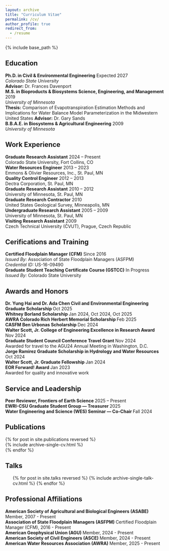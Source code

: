 ```yaml
---
layout: archive
title: "Curriculum Vitae"
permalink: /cv/
author_profile: true
redirect_from:
  - /resume
---
```


{% include base_path %}

<h2 class="cv-section-header">Education</h2>

<div class="cv-entry">
  <div class="cv-row">
    <strong>Ph.D. in Civil & Environmental Engineering</strong>
    <span class="cv-dates">Expected 2027</span>
  </div>
  <em>Colorado State University</em><br>
  <span class="cv-sub-detail"><strong>Advisor:</strong> Dr. Frances Davenport
  <a href="https://www.engr.colostate.edu/ce/people/frances-davenport/" target="_blank" class="cv-link-icon"><i class="fa-solid fa-arrow-up-right-from-square"></i></a>
  </span>
</div>

<div class="cv-entry">
  <div class="cv-row">
    <strong>M.S. in Bioproducts & Biosystems Science, Engineering, and Management</strong>
    <span class="cv-dates">2019</span>
  </div>
  <em>University of Minnesota</em><br>
  <span class="cv-sub-detail"><strong>Thesis:</strong> Comparison of Evapotranspiration Estimation Methods and Implications for Water Balance Model Parameterization in the Midwestern United States 
  <a href="https://conservancy.umn.edu/items/48e62166-9c34-4898-9678-f3cfa3f8580a" target="_blank" class="cv-link-icon"><i class="fa-solid fa-arrow-up-right-from-square"></i></a>
  </span>
  <span class="cv-sub-detail"><strong>Advisor:</strong> Dr. Gary Sands
  <a href="https://bbe.umn.edu/people/gary-r-sands" target="_blank" class="cv-link-icon"><i class="fa-solid fa-arrow-up-right-from-square"></i></a>
  </span>
</div>

<div class="cv-entry">
  <div class="cv-row">
    <strong>B.B.A.E. in Biosystems & Agricultural Engineering</strong>
    <span class="cv-dates">2009</span>
  </div>
  <em>University of Minnesota</em><br>
</div>

<h2 class="cv-section-header">Work Experience</h2>

<div class="cv-entry">
  <div class="cv-row">
    <strong>Graduate Research Assistant</strong>
    <span class="cv-dates">2024 – Present</span>
  </div>
  Colorado State University, Fort Collins, CO
</div>

<div class="cv-entry">
  <div class="cv-row">
    <strong>Water Resources Engineer</strong>
    <span class="cv-dates">2013 – 2023</span>
  </div>
  Emmons & Olivier Resources, Inc., St. Paul, MN
</div>

<div class="cv-entry">
  <div class="cv-row">
    <strong>Quality Control Engineer</strong>
    <span class="cv-dates">2012 – 2013</span>
  </div>
  Dectra Corporation, St. Paul, MN
</div>

<div class="cv-entry">
  <div class="cv-row">
    <strong>Graduate Research Assistant</strong>
    <span class="cv-dates">2010 – 2012</span>
  </div>
  University of Minnesota, St. Paul, MN
</div>

<div class="cv-entry">
  <div class="cv-row">
    <strong>Graduate Research Contractor</strong>
    <span class="cv-dates">2010</span>
  </div>
  United States Geological Survey, Minneapolis, MN
</div>

<div class="cv-entry">
  <div class="cv-row">
    <strong>Undergraduate Research Assistant</strong>
    <span class="cv-dates">2005 – 2009</span>
  </div>
  University of Minnesota, St. Paul, MN
</div>

<div class="cv-entry">
  <div class="cv-row">
    <strong>Visiting Research Assistant</strong>
    <span class="cv-dates">2009</span>
  </div>
  Czech Technical University (ČVUT), Prague, Czech Republic
</div>

<h2 class="cv-section-header">Cerifications and Training</h2>

<div class="cv-entry">
  <div class="cv-row">
    <strong>Certified Floodplain Manager (CFM)</strong>
    <span class="cv-dates">Since 2016</span>
  </div>
  <i>Issued By:</i> Association of State Floodplain Managers (ASFPM)<br>
  <i>Credential ID:</i> US-16-09490
</div>

<div class="cv-entry">
  <div class="cv-row">
    <strong>Graduate Student Teaching Certificate Course (GSTCC)</strong>
    <span class="cv-dates">In Progress</span>
  </div>
  <i>Issued By:</i> Colorado State University
</div>

<h2 class="cv-section-header">Awards and Honors</h2>

<div class="cv-entry">
  <div class="cv-row">
    <strong>
      Dr. Yung Hai and Dr. Ada Chen Civil and Environmental Engineering Graduate Scholarship
      <a href="https://colostate.academicworks.com/opportunities/56305" target="_blank" class="cv-link-icon" aria-label="Link to award page"><i class="fa-solid fa-arrow-up-right-from-square"></i></a>
    </strong>
    <span class="cv-dates">Oct 2025</span>
  </div>
</div>

<div class="cv-entry">
  <div class="cv-row">
    <strong>
      Whitney Borland Scholarship
      <a href="https://colostate.academicworks.com/opportunities/58504" target="_blank" class="cv-link-icon"><i class="fa-solid fa-arrow-up-right-from-square"></i></a>
    </strong>
    <span class="cv-dates">Jan 2024, Oct 2024, Oct 2025</span>
  </div>
</div>

<div class="cv-entry">
  <div class="cv-row">
    <strong>
      AWRA Colorado Rich Herbert Memorial Scholarship
      <a href="https://awracolorado.org/past-recipients" target="_blank" class="cv-link-icon" aria-label="Link to award page"><i class="fa-solid fa-arrow-up-right-from-square"></i></a>
    </strong>
    <span class="cv-dates">Feb 2025</span>
  </div>
</div>

<div class="cv-entry">
  <div class="cv-row">
    <strong>
      CASFM Ben Urbonas Scholarship
      <a href="https://www.casfm.org/about/committees/scholarship-committee/ben-urbonas-scholarship/" target="_blank" class="cv-link-icon" aria-label="Link to award page"><i class="fa-solid fa-arrow-up-right-from-square"></i></a>
    </strong>
    <span class="cv-dates">Dec 2024</span>
  </div>
</div>

<div class="cv-entry">
  <div class="cv-row">
    <strong>
      Walter Scott, Jr. College of Engineering Excellence in Research Award
      <a href="https://source.colostate.edu/graduate-students-awarded-24k-in-awards-for-research-and-creativity-at-gradshow/" target="_blank" class="cv-link-icon"><i class="fa-solid fa-arrow-up-right-from-square"></i></a>
    </strong>
    <span class="cv-dates">Nov 2024</span>
  </div>
</div>

<div class="cv-entry">
  <div class="cv-row">
    <strong>
      Graduate Student Council Conference Travel Grant
      <a href="https://gsc.colostate.edu/budget/" target="_blank" class="cv-link-icon"><i class="fa-solid fa-arrow-up-right-from-square"></i></a>
    </strong>
    <span class="cv-dates">Nov 2024</span>
  </div>
  Awarded for travel to the AGU24 Annual Meeting in Washington, D.C.
</div>

<div class="cv-entry">
  <div class="cv-row">
    <strong>
      Jorge Ramirez Graduate Scholarship in Hydrology and Water Resources
      <a href="https://colostate.academicworks.com/opportunities/55567" target="_blank" class="cv-link-icon"><i class="fa-solid fa-arrow-up-right-from-square"></i></a>
    </strong>
    <span class="cv-dates">Oct 2024</span>
  </div>
</div>

<div class="cv-entry">
  <div class="cv-row">
    <strong>
      Walter Scott, Jr. Graduate Fellowship
      <a href="https://colostate.academicworks.com/opportunities/57231" target="_blank" class="cv-link-icon"><i class="fa-solid fa-arrow-up-right-from-square"></i></a>
    </strong>
    <span class="cv-dates">Jan 2024</span>
  </div>
</div>

<div class="cv-entry">
  <div class="cv-row">
    <strong>
      EOR Forward! Award
      <a href="https://www.eorinc.com/index.html" target="_blank" class="cv-link-icon"><i class="fa-solid fa-arrow-up-right-from-square"></i></a>
    </strong>
    <span class="cv-dates">Jan 2023</span>
  </div>
  Awarded for quality and innovative work
</div>

<h2 class="cv-section-header">Service and Leadership</h2>

<div class="cv-entry">
  <div class="cv-row">
    <strong>
      Peer Reviewer, Frontiers of Earth Science
      <a href="https://link.springer.com/journal/11707" target="_blank" class="cv-link-icon"><i class="fa-solid fa-arrow-up-right-from-square"></i></a>
    </strong>
    <span class="cv-dates">2025 – Present</span>
  </div>
</div>

<div class="cv-entry">
  <div class="cv-row">
    <strong>
      EWRI-CSU Graduate Student Group — Treasurer
      <a href="https://www.engr.colostate.edu/organizations/ewri/" target="_blank" class="cv-link-icon"><i class="fa-solid fa-arrow-up-right-from-square"></i></a>
    </strong>
    <span class="cv-dates">2025</span>
  </div>
</div>

<div class="cv-entry">
  <div class="cv-row">
    <strong>
      Water Engineering and Science (WES) Seminar — Co-Chair
      <a href="https://www.engr.colostate.edu/ce/events/water-seminar/" target="_blank" class="cv-link-icon"><i class="fa-solid fa-arrow-up-right-from-square"></i></a>
    </strong>
    <span class="cv-dates">Fall 2024</span>
  </div>
</div>

<h2 class="cv-section-header">Publications</h2>
<div class="cv-list">
  {% for post in site.publications reversed %}
    <div class="cv-entry">
      {% include archive-single-cv.html %}
    </div>
  {% endfor %}
</div>
  
<h2 class="cv-section-header">Talks</h2>
<div class="talks-cv">
  <ul>
    {% for post in site.talks reversed %}
      {% include archive-single-talk-cv.html %}
    {% endfor %}
  </ul>
</div>
  
<!--
<h2>Teaching</h2>
  <ul>{% for post in site.teaching reversed %}
    {% include archive-single-cv.html %}
  {% endfor %}</ul>
-->

<!--
<h2>Skills</h2>
* Skill 1
* Skill 2
  * Sub-skill 2.1
  * Sub-skill 2.2
  * Sub-skill 2.3
* Skill 3
-->

<h2 class="cv-section-header">Professional Affiliations</h2>

<div class="cv-entry">
  <div class="cv-row">
    <strong>
    American Society of Agricultural and Biological Engineers (ASABE)
    </strong>
    <span class="cv-dates">Member, 2007 - Present</span>
  </div>
</div>

<div class="cv-entry">
  <div class="cv-row">
    <strong>
    Association of State Floodplain Managers (ASFPM)
    </strong>
    <span class="cv-dates">Certified Floodplain Manager (CFM), 2016 - Present</span>
  </div>
</div>

<div class="cv-entry">
  <div class="cv-row">
    <strong>
    American Geophysical Union (AGU)
    </strong>
    <span class="cv-dates">Member, 2024 - Present</span>
  </div>
</div>

<div class="cv-entry">
  <div class="cv-row">
    <strong>
    American Society of Civil Engineers (ASCE)
    </strong>
    <span class="cv-dates">Member, 2024 - Present</span>
  </div>
</div>

<div class="cv-entry">
  <div class="cv-row">
    <strong>
    American Water Resources Association (AWRA)
    </strong>
    <span class="cv-dates">Member, 2025 - Present</span>
  </div>
</div>